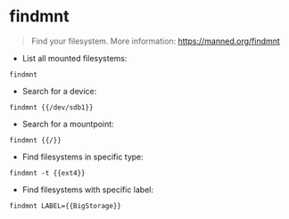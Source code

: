 # findmnt

> Find your filesystem.
> More information: <https://manned.org/findmnt>

- List all mounted filesystems:

`findmnt`

- Search for a device:

`findmnt {{/dev/sdb1}}`

- Search for a mountpoint:

`findmnt {{/}}`

- Find filesystems in specific type:

`findmnt -t {{ext4}}`

- Find filesystems with specific label:

`findmnt LABEL={{BigStorage}}`
